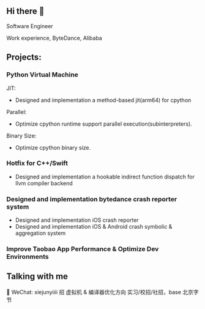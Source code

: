 
## Hi there 👋

Software Engineer 

Work experience, ByteDance, Alibaba

## Projects:
### Python Virtual Machine
  JIT:
  - Designed and implementation a method-based jit(arm64) for cpython

  Parallel:
  - Optimize cpython runtime support parallel execution(subinterpreters).

  Binary Size:
  - Optimize cpython binary size.

### Hotfix for C++/Swift
- Designed and implementation a hookable indirect function dispatch for llvm compiler backend

### Designed and implementation bytedance crash reporter system
- Designed and implementation iOS crash reporter
- Designed and implementation iOS & Android crash symbolic & aggregation system

### Improve Taobao App Performance & Optimize Dev Environments



## Talking with me
💬 WeChat: xiejunyiiii
招 虚拟机 & 编译器优化方向 实习/校招/社招，base 北京字节
